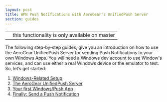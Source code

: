 ```yaml
---
layout: post
title: WPN Push Notifications with AeroGear's UnifiedPush Server
section: guides
---
```


<div class="admonitionblock caution">
<table>
<tbody><tr>
<td class="icon">
<i class="icon-caution" title="Caution"></i>
</td>
<td class="content">
this functionality is only available on master
</td>
</tr>
</tbody></table>
</div>


The following step-by-step guides, give you an introduction on how to use the AeroGear UnifiedPush Server for sending Push Notifications to your own Windows Apps. You will need a Windows dev account to use Window's services, and can use either a real Windows device or the emulator to test. So, let’s get started:

1. [Windows-Related Setup](guides/#windows-setup)
3. [The AeroGear UnifiedPush Server](guides/#register-device)
3. [Your first Windows/Push App](guides/#windows-app)
4. [Finally: Send a Push Notification](guides/#push-notification)

